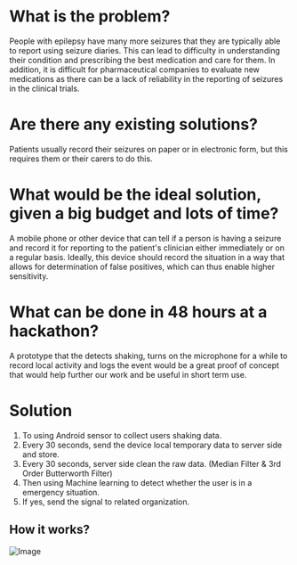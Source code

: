 # What is the problem?
People with epilepsy have many more seizures that they are typically able to report using seizure diaries. This can lead to difficulty in understanding their condition and prescribing the best medication and care for them. In addition, it is difficult for pharmaceutical companies to evaluate new medications as there can be a lack of reliability in the reporting of seizures in the clinical trials.

# Are there any existing solutions?
Patients usually record their seizures on paper or in electronic form, but this requires them or their carers to do this.

# What would be the ideal solution, given a big budget and lots of time?
A mobile phone or other device that can tell if a person is having a seizure and record it for reporting to the patient's clinician either immediately or on a regular basis. Ideally, this device should record the situation in a way that allows for determination of false positives, which can thus enable higher sensitivity.

# What can be done in 48 hours at a hackathon?
A prototype that the detects shaking, turns on the microphone for a while to record local activity and logs the event would be a great proof of concept that would help further our work and be useful in short term use.

# Solution

1. To using Android sensor to collect users shaking data.
2. Every 30 seconds, send the device local temporary data to server side and store.
3. Every 30 seconds, server side clean the raw data. (Median Filter & 3rd Order Butterworth Filter)
4. Then using Machine learning to detect whether the user is in a emergency situation.
5. If yes, send the signal to related organization.

## How it works?

![Image](http://remo.site/img/image.png)
